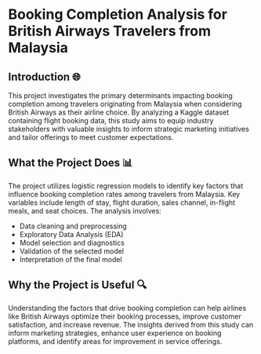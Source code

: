 # Booking Completion Analysis for British Airways Travelers from Malaysia

## Introduction 🌐

This project investigates the primary determinants impacting booking completion among travelers originating from Malaysia when considering British Airways as their airline choice. By analyzing a Kaggle dataset containing flight booking data, this study aims to equip industry stakeholders with valuable insights to inform strategic marketing initiatives and tailor offerings to meet customer expectations.

## What the Project Does :bar_chart:

The project utilizes logistic regression models to identify key factors that influence booking completion rates among travelers from Malaysia. Key variables include length of stay, flight duration, sales channel, in-flight meals, and seat choices. The analysis involves:

- Data cleaning and preprocessing
- Exploratory Data Analysis (EDA)
- Model selection and diagnostics
- Validation of the selected model
- Interpretation of the final model

## Why the Project is Useful 🔍

Understanding the factors that drive booking completion can help airlines like British Airways optimize their booking processes, improve customer satisfaction, and increase revenue. The insights derived from this study can inform marketing strategies, enhance user experience on booking platforms, and identify areas for improvement in service offerings.
